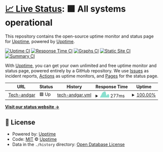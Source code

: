 # [📈 Live Status](https://upptime.github.io/upptime): <!--live status--> **🟩 All systems operational**

This repository contains the open-source uptime monitor and status page for [Upptime](https://upptime.js.org), powered by [Upptime](https://github.com/upptime/upptime).

[![Uptime CI](https://github.com/andgar2010/upptime/workflows/Uptime%20CI/badge.svg)](https://github.com/andgar2010/upptime/actions?query=workflow%3A%22Uptime+CI%22)
[![Response Time CI](https://github.com/andgar2010/upptime/workflows/Response%20Time%20CI/badge.svg)](https://github.com/andgar2010/upptime/actions?query=workflow%3A%22Response+Time+CI%22)
[![Graphs CI](https://github.com/andgar2010/upptime/workflows/Graphs%20CI/badge.svg)](https://github.com/andgar2010/upptime/actions?query=workflow%3A%22Graphs+CI%22)
[![Static Site CI](https://github.com/andgar2010/upptime/workflows/Static%20Site%20CI/badge.svg)](https://github.com/andgar2010/upptime/actions?query=workflow%3A%22Static+Site+CI%22)
[![Summary CI](https://github.com/andgar2010/upptime/workflows/Summary%20CI/badge.svg)](https://github.com/andgar2010/upptime/actions?query=workflow%3A%22Summary+CI%22)

With [Upptime](https://upptime.js.org), you can get your own unlimited and free uptime monitor and status page, powered entirely by a GitHub repository. We use [Issues](https://github.com/upptime/upptime/issues) as incident reports, [Actions](https://github.com/andgar2010/upptime/actions) as uptime monitors, and [Pages](https://upptime.github.io/upptime) for the status page.

<!--start: status pages-->
<!-- This summary is generated by Upptime (https://github.com/upptime/upptime) -->
<!-- Do not edit this manually, your changes will be overwritten -->
<!-- prettier-ignore -->
| URL | Status | History | Response Time | Uptime |
| --- | ------ | ------- | ------------- | ------ |
| <img alt="" src="https://icons.duckduckgo.com/ip3/www.tech-andgar.me.ico" height="13"> [Tech-andgar](https://www.tech-andgar.me) | 🟩 Up | [tech-andgar.yml](https://github.com/andgar2010/upptime/commits/HEAD/history/tech-andgar.yml) | <details><summary><img alt="Response time graph" src="./graphs/tech-andgar/response-time-week.png" height="20"> 277ms</summary><br><a href="https://andgar2010.github.io/upptime/history/tech-andgar"><img alt="Response time 353" src="https://img.shields.io/endpoint?url=https%3A%2F%2Fraw.githubusercontent.com%2Fandgar2010%2Fupptime%2FHEAD%2Fapi%2Ftech-andgar%2Fresponse-time.json"></a><br><a href="https://andgar2010.github.io/upptime/history/tech-andgar"><img alt="24-hour response time 194" src="https://img.shields.io/endpoint?url=https%3A%2F%2Fraw.githubusercontent.com%2Fandgar2010%2Fupptime%2FHEAD%2Fapi%2Ftech-andgar%2Fresponse-time-day.json"></a><br><a href="https://andgar2010.github.io/upptime/history/tech-andgar"><img alt="7-day response time 277" src="https://img.shields.io/endpoint?url=https%3A%2F%2Fraw.githubusercontent.com%2Fandgar2010%2Fupptime%2FHEAD%2Fapi%2Ftech-andgar%2Fresponse-time-week.json"></a><br><a href="https://andgar2010.github.io/upptime/history/tech-andgar"><img alt="30-day response time 454" src="https://img.shields.io/endpoint?url=https%3A%2F%2Fraw.githubusercontent.com%2Fandgar2010%2Fupptime%2FHEAD%2Fapi%2Ftech-andgar%2Fresponse-time-month.json"></a><br><a href="https://andgar2010.github.io/upptime/history/tech-andgar"><img alt="1-year response time 353" src="https://img.shields.io/endpoint?url=https%3A%2F%2Fraw.githubusercontent.com%2Fandgar2010%2Fupptime%2FHEAD%2Fapi%2Ftech-andgar%2Fresponse-time-year.json"></a></details> | <details><summary><a href="https://andgar2010.github.io/upptime/history/tech-andgar">100.00%</a></summary><a href="https://andgar2010.github.io/upptime/history/tech-andgar"><img alt="All-time uptime 100.00%" src="https://img.shields.io/endpoint?url=https%3A%2F%2Fraw.githubusercontent.com%2Fandgar2010%2Fupptime%2FHEAD%2Fapi%2Ftech-andgar%2Fuptime.json"></a><br><a href="https://andgar2010.github.io/upptime/history/tech-andgar"><img alt="24-hour uptime 100.00%" src="https://img.shields.io/endpoint?url=https%3A%2F%2Fraw.githubusercontent.com%2Fandgar2010%2Fupptime%2FHEAD%2Fapi%2Ftech-andgar%2Fuptime-day.json"></a><br><a href="https://andgar2010.github.io/upptime/history/tech-andgar"><img alt="7-day uptime 100.00%" src="https://img.shields.io/endpoint?url=https%3A%2F%2Fraw.githubusercontent.com%2Fandgar2010%2Fupptime%2FHEAD%2Fapi%2Ftech-andgar%2Fuptime-week.json"></a><br><a href="https://andgar2010.github.io/upptime/history/tech-andgar"><img alt="30-day uptime 100.00%" src="https://img.shields.io/endpoint?url=https%3A%2F%2Fraw.githubusercontent.com%2Fandgar2010%2Fupptime%2FHEAD%2Fapi%2Ftech-andgar%2Fuptime-month.json"></a><br><a href="https://andgar2010.github.io/upptime/history/tech-andgar"><img alt="1-year uptime 100.00%" src="https://img.shields.io/endpoint?url=https%3A%2F%2Fraw.githubusercontent.com%2Fandgar2010%2Fupptime%2FHEAD%2Fapi%2Ftech-andgar%2Fuptime-year.json"></a></details>

<!--end: status pages-->

[**Visit our status website →**](https://upptime.github.io/upptime)

## 📄 License

- Powered by: [Upptime](https://github.com/upptime/upptime)
- Code: [MIT](./LICENSE) © [Upptime](https://upptime.js.org)
- Data in the `./history` directory: [Open Database License](https://opendatacommons.org/licenses/odbl/1-0/)
